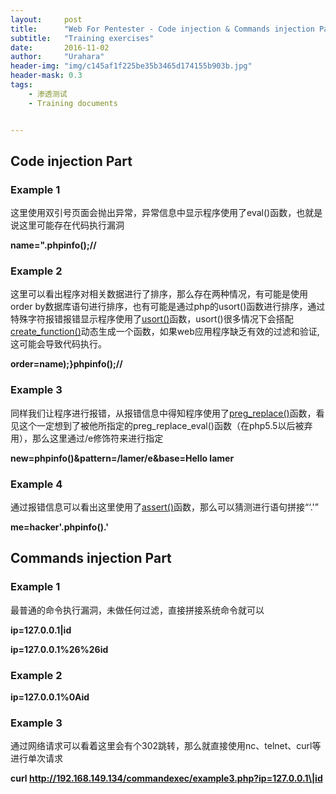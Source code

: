 ```yaml
---
layout:     post
title:      "Web For Pentester - Code injection & Commands injection Part Tips"
subtitle:   "Training exercises"
date:       2016-11-02
author:     "Urahara"
header-img: "img/c145af1f225be35b3465d174155b903b.jpg"
header-mask: 0.3
tags:
    - 渗透测试
    - Training documents


---
```




## Code injection Part 

### Example 1

这里使用双引号页面会抛出异常，异常信息中显示程序使用了eval()函数，也就是说这里可能存在代码执行漏洞

**name=".phpinfo();//**

### Example 2

这里可以看出程序对相关数据进行了排序，那么存在两种情况，有可能是使用order by数据库语句进行排序，也有可能是通过php的usort()函数进行排序，通过特殊字符报错报错显示程序使用了[usort()](http://php.net/manual/zh/function.usort.php)函数，usort()很多情况下会搭配[create_function()](http://php.net/manual/zh/function.create-function.php)动态生成一个函数，如果web应用程序缺乏有效的过滤和验证,这可能会导致代码执行。

**order=name);}phpinfo();//**

### Example 3

同样我们让程序进行报错，从报错信息中得知程序使用了[preg_replace()](http://php.net/manual/zh/function.preg-replace.php)函数，看见这个一定想到了被他所指定的preg_replace_eval()函数（在php5.5以后被弃用），那么这里通过/e修饰符来进行指定

**new=phpinfo()&pattern=/lamer/e&base=Hello lamer**

### Example 4

通过报错信息可以看出这里使用了[assert()](http://php.net/manual/zh/function.assert.php)函数，那么可以猜测进行语句拼接“‘.'”

**me=hacker'.phpinfo().'**

## Commands injection Part

### Example 1

最普通的命令执行漏洞，未做任何过滤，直接拼接系统命令就可以

**ip=127.0.0.1\|id**

**ip=127.0.0.1%26%26id**

### Example 2

**ip=127.0.0.1%0Aid**

### Example 3

通过网络请求可以看着这里会有个302跳转，那么就直接使用nc、telnet、curl等进行单次请求

**curl http://192.168.149.134/commandexec/example3.php?ip=127.0.0.1\|id**